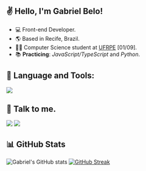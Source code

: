 ## ✌ Hello, I'm Gabriel Belo!

- :computer: Front-end Developer.
- 🌎 Based in Recife, Brazil.
- :technologist: Computer Science student at [UFRPE](https://ufrpe.br/) [01/09].
- :books: **Practicing**: *JavaScript/TypeScript* and *Python*.
  
## 🧰 Language and Tools:
<img src="https://skillicons.dev/icons?i=java,js,ts,python,html,css"/>

## 📧 Talk to me.
[<img src="https://skillicons.dev/icons?i=gmail"/>](https://mail.google.com/mail/u/0/?fs=1&tf=cm&source=mailto&to=gabrielbelo.dev@gmail.com)
[<img src="https://skillicons.dev/icons?i=linkedin"/>](https://www.linkedin.com/in/gabriel-belo-545046263/)

## 📊 GitHub Stats

![Gabriel's GitHub stats](https://github-readme-stats.vercel.app/api?username=gabrielbelo2007&show_icons=true&theme=shadow_green&hide_border=true&title_color=A7F5AA&icon_color=4CAF50&text_color=A7F5AA&bg_color=222428)
[![GitHub Streak](https://github-readme-streak-stats.herokuapp.com?user=gabrielbelo2007&theme=soft-green&hide_border=true&card_width=100)](https://git.io/streak-stats)

